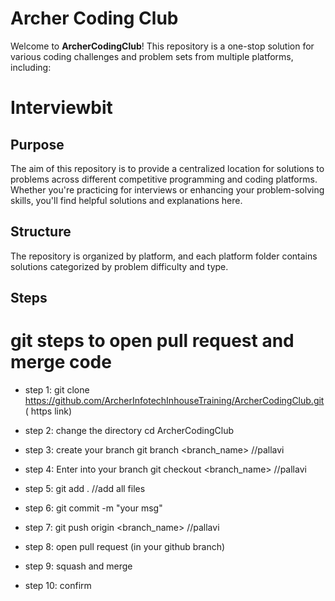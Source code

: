 # Archer Coding Club

Welcome to **ArcherCodingClub**! This repository is a one-stop solution for various coding challenges and problem sets from multiple platforms, including:

# Interviewbit

## Purpose

The aim of this repository is to provide a centralized location for solutions to problems across different competitive programming and coding platforms. Whether you're practicing for interviews or enhancing your problem-solving skills, you'll find helpful solutions and explanations here.

## Structure

The repository is organized by platform, and each platform folder contains solutions categorized by problem difficulty and type.

## Steps

# git steps to open pull request and merge code

- step 1: git clone https://github.com/ArcherInfotechInhouseTraining/ArcherCodingClub.git ( https link)

- step 2: change the directory 
		cd ArcherCodingClub

- step 3:  create your branch
	 	git branch <branch_name> //pallavi

- step 4:  Enter into your branch
	   	git checkout <branch_name> //pallavi 

- step 5: git add .  //add all files

- step 6:  git commit -m "your msg"

- step 7: git push origin <branch_name> //pallavi

- step 8: open pull request (in your  github branch)
	 

- step 9: squash and merge

- step 10: confirm





